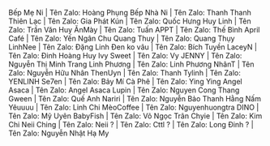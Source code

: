 Bếp Mẹ Ni | Tên Zalo: Hoàng Phụng
Bếp Nhà Ni | Tên Zalo: Thanh Thanh
Thiên Lạc | Tên Zalo: Gia Phát
Kún | Tên Zalo: Quốc Hưng
Huy Linh | Tên Zalo: Trần Văn Huy
ĂnMày | Tên Zalo: Tuấn
APPT | Tên Zalo: Thế Bình
April Café | Tên Zalo: Yến Ngân
Chu Quang Thuy | Tên Zalo: Quang Thụy
LinhNee | Tên Zalo: Đặng Linh
Đen ko vâu | Tên Zalo: Bích Tuyền
LaceyN | Tên Zalo: Đinh Hoàng Huy
Ivy Sweet | Tên Zalo: Vy
JENNY | Tên Zalo: Nguyễn Thị Minh Trang
Linh Phương | Tên Zalo: Linh Phương
NhânT | Tên Zalo: Nguyễn Hữu Nhân
ThenUyn | Tên Zalo: Thanh
Tylinh | Tên Zalo: YENLINH
Se7en | Tên Zalo: Bảy
Mí Cà Phê | Tên Zalo: Ying Ying
Angel Asaca | Tên Zalo: Angel Asaca
Lupin | Tên Zalo: Nguyen Cong Thang
Gween | Tên Zalo: Quế Anh
Nariri | Tên Zalo: Nguyễn Bảo Thanh Hằng
Nấm Yêuuuu | Tên Zalo: Linh Chi
MèoCoffee | Tên Zalo: Nguyenhuongtra
DINO | Tên Zalo: Mỹ Uyên
BabyFish | Tên Zalo: Võ Ngọc Trân
Chyie | Tên Zalo: Kim Chi
Neii Ching | Tên Zalo: Neii
? | Tên Zalo: Cttl
? | Tên Zalo: Long Đinh
? | Tên Zalo: Nguyễn Nhật Hạ My
